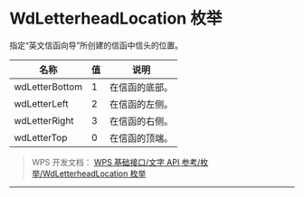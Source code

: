 # WdLetterheadLocation 枚举

指定“英文信函向导”所创建的信函中信头的位置。

| 名称           | 值  | 说明           |
|----------------|-----|----------------|
| wdLetterBottom | 1   | 在信函的底部。 |
| wdLetterLeft   | 2   | 在信函的左侧。 |
| wdLetterRight  | 3   | 在信函的右侧。 |
| wdLetterTop    | 0   | 在信函的顶端。 |

> WPS 开发文档： [WPS 基础接口/文字 API 参考/枚举/WdLetterheadLocation 枚举](https://qn.cache.wpscdn.cn/encs/doc/office_v19/topics/WPS%20%E5%9F%BA%E7%A1%80%E6%8E%A5%E5%8F%A3/%E6%96%87%E5%AD%97%20API%20%E5%8F%82%E8%80%83/%E6%9E%9A%E4%B8%BE/WdLetterheadLocation%20%E6%9E%9A%E4%B8%BE.html)

------------------------------------------------------------------------
